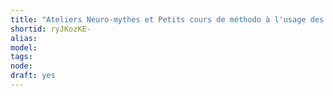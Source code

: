 ```yaml
---
title: "Ateliers Neuro-mythes et Petits cours de méthodo à l'usage des honnêtes gens"
shortid: ryJKozKE-
alias: 
model: 
tags: 
node: 
draft: yes
--- 
```

 